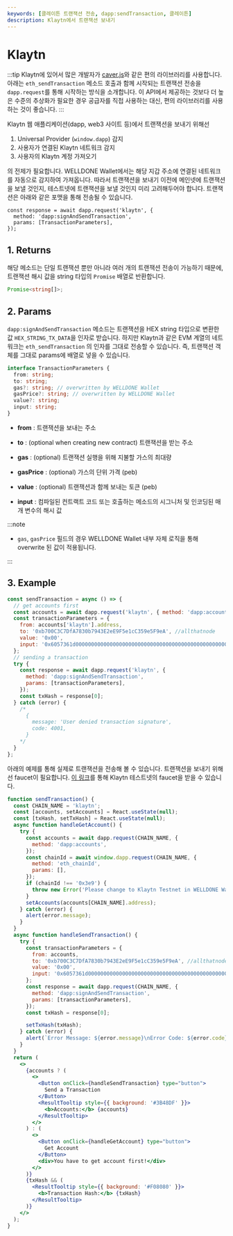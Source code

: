 ```yaml
---
keywords: [클레이튼 트랜잭션 전송, dapp:sendTransaction, 클레이튼]
description: Klaytn에서 트랜잭션 보내기
---
```


# Klaytn

:::tip
Klaytn에 있어서 많은 개발자가 [caver.js](https://ko.docs.klaytn.foundation/dapp/sdk/caver-js/getting-started)와 같은 편의 라이브러리를 사용합니다. 아래는 `eth_sendTransaction` 메소드 호출과 함께 시작되는 트랜잭션 전송을 `dapp.request`를 통해 시작하는 방식을 소개합니다. 이 API에서 제공하는 것보다 더 높은 수준의 추상화가 필요한 경우 공급자를 직접 사용하는 대신, 편의 라이브러리를 사용하는 것이 좋습니다.
:::

Klaytn 웹 애플리케이션(dapp, web3 사이트 등)에서 트랜잭션을 보내기 위해선

1. Universal Provider (`window.dapp`) 감지
2. 사용자가 연결된 Klaytn 네트워크 감지
3. 사용자의 Klaytn 계정 가져오기

의 전제가 필요합니다. WELLDONE Wallet에서는 해당 지갑 주소에 연결된 네트워크를 자동으로 감지하여 가져옵니다. 따라서 트랜잭션을 보내기 이전에 메인넷에 트랜잭션을 보낼 것인지, 테스트넷에 트랜잭션을 보낼 것인지 미리 고려해두어야 합니다. 트랜잭션은 아래와 같은 포맷을 통해 전송될 수 있습니다.

```tsx
const response = await dapp.request('klaytn', {
  method: 'dapp:signAndSendTransaction',
  params: [TransactionParameters],
});
```

## 1. Returns

해당 메소드는 단일 트랜잭션 뿐만 아니라 여러 개의 트랜잭션 전송이 가능하기 때문에, 트랜잭션 해시 값을 string 타입의 `Promise` 배열로 반환합니다.

```typescript
Promise<string[]>;
```

## 2. Params

`dapp:signAndSendTransaction` 메소드는 트랜잭션을 HEX string 타입으로 변환한 값 `HEX_STRING_TX_DATA`을 인자로 받습니다. 하지만 Klaytn과 같은 EVM 계열의 네트워크는 `eth_sendTransaction` 의 인자를 그대로 전송할 수 있습니다. 즉, 트랜잭션 객체를 그대로 params에 배열로 넣을 수 있습니다.

```typescript
interface TransactionParameters {
  from: string;
  to: string;
  gas?: string; // overwritten by WELLDONE Wallet
  gasPrice?: string; // overwritten by WELLDONE Wallet
  value?: string;
  input: string;
}
```

- **from** : 트랜잭션을 보내는 주소

- **to** : (optional when creating new contract) 트랜잭션을 받는 주소

- **gas** : (optional) 트랜잭션 실행을 위해 지불할 가스의 최대량

- **gasPrice** : (optional) 가스의 단위 가격 (peb)

- **value** : (optional) 트랜잭션과 함께 보내는 토큰 (peb)

- **input** : 컴파일된 컨트랙트 코드 또는 호출하는 메소드의 시그니처 및 인코딩된 매개 변수의 해시 값

:::note

- `gas`, `gasPrice` 필드의 경우 WELLDONE Wallet 내부 자체 로직을 통해 overwrite 된 값이 적용됩니다.

:::

## 3. Example

```javascript
const sendTransaction = async () => {
  // get accounts first
  const accounts = await dapp.request('klaytn', { method: 'dapp:accounts' });
  const transactionParameters = {
    from: accounts['klaytn'].address,
    to: '0xb700C3C7DfA7830b7943E2eE9F5e1cC359e5F9eA', //allthatnode
    value: '0x00',
    input: '0x6057361d000000000000000000000000000000000000000000000000000000000008a198',
  };
  // sending a transaction
  try {
    const response = await dapp.request('klaytn', {
      method: 'dapp:signAndSendTransaction',
      params: [transactionParameters],
    });
    const txHash = response[0];
  } catch (error) {
    /* 
      {
        message: 'User denied transaction signature',
        code: 4001,
      }
    */
  }
};
```

아래의 예제를 통해 실제로 트랜잭션을 전송해 볼 수 있습니다. 트랜잭션을 보내기 위해선 faucet이 필요합니다. [이 링크](https://baobab.wallet.klaytn.foundation/faucet)를 통해 Klaytn 테스트넷의 faucet을 받을 수 있습니다.

```jsx live
function sendTransaction() {
  const CHAIN_NAME = 'klaytn';
  const [accounts, setAccounts] = React.useState(null);
  const [txHash, setTxHash] = React.useState(null);
  async function handleGetAccount() {
    try {
      const accounts = await dapp.request(CHAIN_NAME, {
        method: 'dapp:accounts',
      });
      const chainId = await window.dapp.request(CHAIN_NAME, {
        method: 'eth_chainId',
        params: [],
      });
      if (chainId !== '0x3e9') {
        throw new Error('Please change to Klaytn Testnet in WELLDONE Wallet');
      }
      setAccounts(accounts[CHAIN_NAME].address);
    } catch (error) {
      alert(error.message);
    }
  }
  async function handleSendTransaction() {
    try {
      const transactionParameters = {
        from: accounts,
        to: '0xb700C3C7DfA7830b7943E2eE9F5e1cC359e5F9eA', //allthatnode
        value: '0x00',
        input: '0x6057361d000000000000000000000000000000000000000000000000000000000008a198',
      };
      const response = await dapp.request(CHAIN_NAME, {
        method: 'dapp:signAndSendTransaction',
        params: [transactionParameters],
      });
      const txHash = response[0];

      setTxHash(txHash);
    } catch (error) {
      alert(`Error Message: ${error.message}\nError Code: ${error.code}`);
    }
  }
  return (
    <>
      {accounts ? (
        <>
          <Button onClick={handleSendTransaction} type="button">
            Send a Transaction
          </Button>
          <ResultTooltip style={{ background: '#3B48DF' }}>
            <b>Accounts:</b> {accounts}
          </ResultTooltip>
        </>
      ) : (
        <>
          <Button onClick={handleGetAccount} type="button">
            Get Account
          </Button>
          <div>You have to get account first!</div>
        </>
      )}
      {txHash && (
        <ResultTooltip style={{ background: '#F08080' }}>
          <b>Transaction Hash:</b> {txHash}
        </ResultTooltip>
      )}
    </>
  );
}
```
